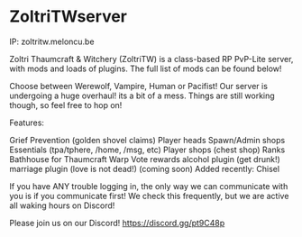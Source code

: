 # ZoltriTWserver

IP: zoltritw.meloncu.be

Zoltri Thaumcraft & Witchery (ZoltriTW) is a class-based RP PvP-Lite server, with mods and loads of plugins. The full list of mods can be found below!

Choose between Werewolf, Vampire, Human or Pacifist!
Our server is undergoing a huge overhaul! its a bit of a mess. Things are still working though, so feel free to hop on!


Features:

Grief Prevention (golden shovel claims)
Player heads
Spawn/Admin shops
Essentials (tpa/tphere, /home, /msg, etc)
Player shops (chest shop)
Ranks
Bathhouse for Thaumcraft Warp
Vote rewards
alcohol plugin (get drunk!)
marriage plugin (love is not dead!) (coming soon)
Added recently:
Chisel


If you have ANY trouble logging in, the only way we can communicate with you is if you communicate first! We check this frequently, but we are active all waking hours on Discord!


Please join us on our Discord! https://discord.gg/pt9C48p

